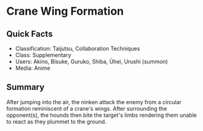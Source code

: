 # Crane Wing Formation

## Quick Facts
- Classification: Taijutsu, Collaboration Techniques
- Class: Supplementary
- Users: Akino, Bisuke, Guruko, Shiba, Ūhei, Urushi (summon)
- Media: Anime

## Summary
After jumping into the air, the ninken attack the enemy from a circular formation reminiscent of a crane's wings. After surrounding the opponent(s), the hounds then bite the target's limbs rendering them unable to react as they plummet to the ground.
